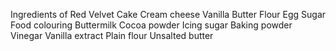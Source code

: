 Ingredients of Red Velvet Cake Cream cheese Vanilla Butter Flour Egg Sugar Food colouring Buttermilk Cocoa powder Icing sugar Baking powder Vinegar Vanilla extract Plain flour Unsalted butter